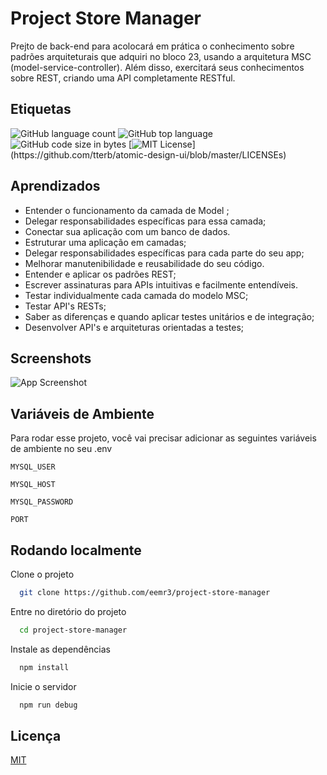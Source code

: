 # Project Store Manager

Prejto de back-end para acolocará em prática o conhecimento sobre padrões arquiteturais que adquiri no bloco 23, usando a arquitetura MSC (model-service-controller). Além disso, exercitará seus conhecimentos sobre REST, criando uma API completamente RESTful.

## Etiquetas

![GitHub language count](https://img.shields.io/github/languages/count/eemr3/project-store-manager)
![GitHub top language](https://img.shields.io/github/languages/top/eemr3/project-store-manager)
![GitHub code size in bytes](https://img.shields.io/github/languages/code-size/eemr3/project-store-manager)
[![MIT License](https://img.shields.io/apm/l/atomic-design-ui.svg?)](https://github.com/tterb/atomic-design-ui/blob/master/LICENSEs)

## Aprendizados

- Entender o funcionamento da camada de Model ;
- Delegar responsabilidades específicas para essa camada;
- Conectar sua aplicação com um banco de dados.
- Estruturar uma aplicação em camadas;
- Delegar responsabilidades específicas para cada parte do seu app;
- Melhorar manutenibilidade e reusabilidade do seu código.
- Entender e aplicar os padrões REST;
- Escrever assinaturas para APIs intuitivas e facilmente entendíveis.
- Testar individualmente cada camada do modelo MSC;
- Testar API's RESTs;
- Saber as diferenças e quando aplicar testes unitários e de integração;
- Desenvolver API's e arquiteturas orientadas a testes;

## Screenshots

![App Screenshot](https://user-images.githubusercontent.com/42968718/161570570-fe1ec79e-7f6a-4e84-a3a3-c0207daea509.png)

## Variáveis de Ambiente

Para rodar esse projeto, você vai precisar adicionar as seguintes variáveis de ambiente no seu .env

`MYSQL_USER`

`MYSQL_HOST`

`MYSQL_PASSWORD`

`PORT`

## Rodando localmente

Clone o projeto

```bash
  git clone https://github.com/eemr3/project-store-manager
```

Entre no diretório do projeto

```bash
  cd project-store-manager
```

Instale as dependências

```bash
  npm install
```

Inicie o servidor

```bash
  npm run debug
```

## Licença

[MIT](https://choosealicense.com/licenses/mit/)
